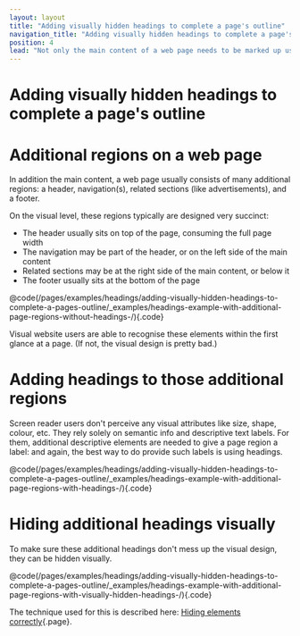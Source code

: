 ```yaml
---
layout: layout
title: "Adding visually hidden headings to complete a page's outline"
navigation_title: "Adding visually hidden headings to complete a page's outline"
position: 4
lead: "Not only the main content of a web page needs to be marked up using headings, but also other elements like header, navigation, footer, etc."
---
```


# Adding visually hidden headings to complete a page's outline

# Additional regions on a web page

In addition the main content, a web page usually consists of many additional regions: a header, navigation(s), related sections (like advertisements), and a footer.

On the visual level, these regions typically are designed very succinct:

- The header usually sits on top of the page, consuming the full page width
- The navigation may be part of the header, or on the left side of the main content
- Related sections may be at the right side of the main content, or below it
- The footer usually sits at the bottom of the page

@code(/pages/examples/headings/adding-visually-hidden-headings-to-complete-a-pages-outline/_examples/headings-example-with-additional-page-regions-without-headings-/){.code}

Visual website users are able to recognise these elements within the first glance at a page. (If not, the visual design is pretty bad.)

# Adding headings to those additional regions

Screen reader users don't perceive any visual attributes like size, shape, colour, etc. They rely solely on semantic info and descriptive text labels. For them, additional descriptive elements are needed to give a page region a label: and again, the best way to do provide such labels is using headings.

@code(/pages/examples/headings/adding-visually-hidden-headings-to-complete-a-pages-outline/_examples/headings-example-with-additional-page-regions-with-headings-/){.code}

# Hiding additional headings visually

To make sure these additional headings don't mess up the visual design, they can be hidden visually.

@code(/pages/examples/headings/adding-visually-hidden-headings-to-complete-a-pages-outline/_examples/headings-example-with-additional-page-regions-with-visually-hidden-headings-/){.code}

The technique used for this is described here: [Hiding elements correctly](/examples/hiding-elements){.page}.
